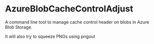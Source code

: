 AzureBlobCacheControlAdjust
===========================

A command line tool to manage cache control header on blobs in Azure Blob Storage.


It will also try to squeeze PNGs using pngout